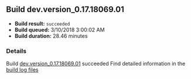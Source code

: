 ## Build dev.version_0.17.18069.01
- **Build result:** `succeeded`
- **Build queued:** 3/10/2018 3:00:02 AM
- **Build duration:** 28.46 minutes
### Details
Build [dev.version_0.17.18069.01](https://winappstudio.visualstudio.com/web/build.aspx?pcguid=a4ef43be-68ce-4195-a619-079b4d9834c2&builduri=vstfs%3a%2f%2f%2fBuild%2fBuild%2f25237) succeeded
Find detailed information in the [build log files](https://uwpctdiags.blob.core.windows.net/buildlogs/dev.version_0.17.18069.01_logs.zip)
